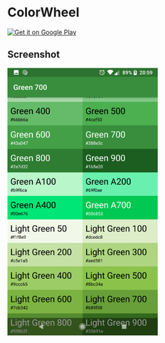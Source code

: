 # ColorWheel

[![Get it on Google Play](https://developer.android.com/images/brand/en_generic_rgb_wo_45.png)](https://play.google.com/store/apps/details?id=com.fueledbycaffeine.colorwheel)

## Screenshot

<img src="assets/screenshot.png" height=600>